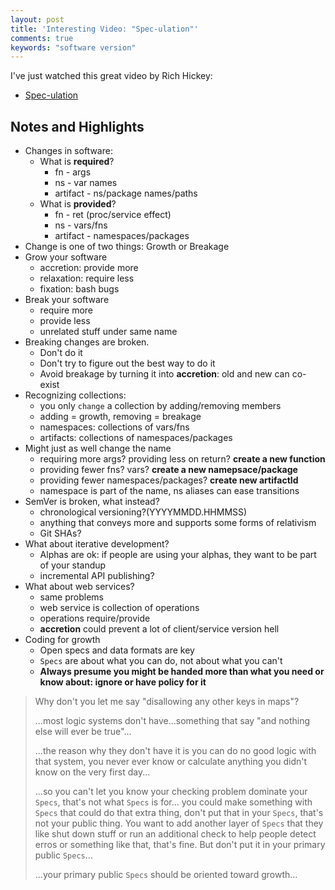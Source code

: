 ```yaml
---
layout: post
title: 'Interesting Video: "Spec-ulation"'
comments: true
keywords: "software version"
---
```


I've just watched this great video by Rich Hickey:

- [Spec-ulation](https://www.youtube.com/watch?v=oyLBGkS5ICk)

## Notes and Highlights

- Changes in software:
  - What is **required**?
    - fn - args
    - ns - var names 
    - artifact - ns/package names/paths
  - What is **provided**?
    - fn - ret (proc/service effect)
    - ns - vars/fns
    - artifact - namespaces/packages
- Change is one of two things: Growth or Breakage
- Grow your software
  - accretion: provide more
  - relaxation: require less
  - fixation: bash bugs
- Break your software
  - require more
  - provide less
  - unrelated stuff under same name
- Breaking changes are broken.
  - Don't do it
  - Don't try to figure out the best way to do it
  - Avoid breakage by turning it into **accretion**: old and new can co-exist
- Recognizing collections:
  - you only `change` a collection by adding/removing members
  - adding = growth, removing = breakage
  - namespaces: collections of vars/fns
  - artifacts: collections of namespaces/packages
- Might just as well change the name
  - requiring more args? providing less on return? **create a new function**
  - providing fewer fns? vars? **create a new namepsace/package**
  - providing fewer namespaces/packages? **create new artifactId**
  - namespace is part of the name, ns aliases can ease transitions
- SemVer is broken, what instead?
  - chronological versioning?(YYYYMMDD.HHMMSS)
  - anything that conveys more and supports some forms of relativism
  - Git SHAs?
- What about iterative development?
  - Alphas are ok: if people are using your alphas, they want to be part of your standup
  - incremental API publishing?
- What about web services?
  - same problems
  - web service is collection of operations
  - operations require/provide
  - **accretion** could prevent a lot of client/service version hell
- Coding for growth
  - Open specs and data formats are key
  - `Specs` are about what you can do, not about what you can't
  - **Always presume you might be handed more than what you need or know about: ignore or have policy for it**

> Why don't you let me say "disallowing any other keys in maps"?
>
> ...most logic systems don't have...something that say "and nothing else will ever be true"...
>
> ...the reason why they don't have it is you can do no good logic with that system, you never ever know or calculate anything you didn't know on the very first day...
>
> ...so you can't let you know your checking problem dominate your `Specs`, that's not what `Specs` is for... you could make something with `Specs` that could do that extra thing, don't put that in your `Specs`, that's not your public thing. You want to add another layer of `Specs` that they like shut down stuff or run an additional check to help people detect erros or something like that, that's fine. But don't put it in your primary public `Specs`...
>
> ...your primary public `Specs` should be oriented toward growth...
 

